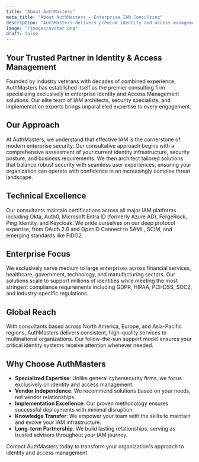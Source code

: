 ```yaml
---
title: "About AuthMasters"
meta_title: "About AuthMasters - Enterprise IAM Consulting"
description: "AuthMasters delivers premium identity and access management consulting services for enterprises seeking secure, scalable, and compliant IAM solutions."
image: "/images/avatar.png"
draft: false
---
```


## Your Trusted Partner in Identity & Access Management

Founded by industry veterans with decades of combined experience, AuthMasters has established itself as the premier consulting firm specializing exclusively in enterprise Identity and Access Management solutions. Our elite team of IAM architects, security specialists, and implementation experts brings unparalleled expertise to every engagement.

## Our Approach

At AuthMasters, we understand that effective IAM is the cornerstone of modern enterprise security. Our consultative approach begins with a comprehensive assessment of your current identity infrastructure, security posture, and business requirements. We then architect tailored solutions that balance robust security with seamless user experiences, ensuring your organization can operate with confidence in an increasingly complex threat landscape.

## Technical Excellence

Our consultants maintain certifications across all major IAM platforms including Okta, Auth0, Microsoft Entra ID (formerly Azure AD), ForgeRock, Ping Identity, and Keycloak. We pride ourselves on our deep protocol expertise, from OAuth 2.0 and OpenID Connect to SAML, SCIM, and emerging standards like FIDO2.

## Enterprise Focus

We exclusively serve medium to large enterprises across financial services, healthcare, government, technology, and manufacturing sectors. Our solutions scale to support millions of identities while meeting the most stringent compliance requirements including GDPR, HIPAA, PCI-DSS, SOC2, and industry-specific regulations.

## Global Reach

With consultants based across North America, Europe, and Asia-Pacific regions, AuthMasters delivers consistent, high-quality services to multinational organizations. Our follow-the-sun support model ensures your critical identity systems receive attention whenever needed.

## Why Choose AuthMasters

* **Specialized Expertise**: Unlike general cybersecurity firms, we focus exclusively on identity and access management.
* **Vendor Independence**: We recommend solutions based on your needs, not vendor relationships.
* **Implementation Excellence**: Our proven methodology ensures successful deployments with minimal disruption.
* **Knowledge Transfer**: We empower your team with the skills to maintain and evolve your IAM infrastructure.
* **Long-term Partnership**: We build lasting relationships, serving as trusted advisors throughout your IAM journey.

Contact AuthMasters today to transform your organization's approach to identity and access management.
